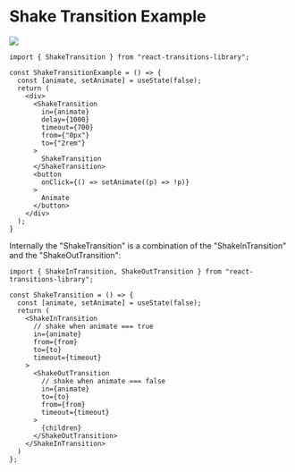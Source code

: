 # Shake Transition Example

![](https://media.giphy.com/media/aoKsF122rsH2wWjsCx/giphy.gif)

```tsx
import { ShakeTransition } from "react-transitions-library";

const ShakeTransitionExample = () => {
  const [animate, setAnimate] = useState(false);
  return (
    <div>
      <ShakeTransition 
        in={animate} 
        delay={1000}
        timeout={700}
        from={"0px"}
        to={"2rem"}
      >
        ShakeTransition
      </ShakeTransition>
      <button
        onClick={() => setAnimate((p) => !p)}
      >
        Animate
      </button>
    </div>
  );
}
```
Internally the "ShakeTransition" is a combination of the "ShakeInTransition" and the "ShakeOutTransition":
```tsx
import { ShakeInTransition, ShakeOutTransition } from "react-transitions-library";

const ShakeTransition = () => {
  const [animate, setAnimate] = useState(false);
  return (
    <ShakeInTransition
      // shake when animate === true
      in={animate}
      from={from}
      to={to}
      timeout={timeout}
    >
      <ShakeOutTransition
        // shake when animate === false
        in={animate}
        to={to}
        from={from}
        timeout={timeout}
      >
        {children}
      </ShakeOutTransition>
    </ShakeInTransition>
  )
};
```
